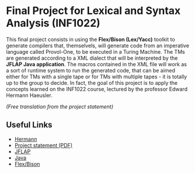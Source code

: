 # Final Project for Lexical and Syntax Analysis (INF1022)

This final project consists in using the **Flex/Bison (Lex/Yacc)** toolkit to generate compilers that,
themselvels, will generate code from an imperative language called Provol-One, to be executed in a Turing
Machine. The TMs are generated according to a XML dialect that will be interpreted by the **JFLAP Java
application**. The macros contained in the XML file will work as a sort of runtime system to run the
generated code, that can be aimed either for TMs with a single tape or for TMs with multiple tapes - it
is totally up to the group to decide. In fact, the goal of this project is to apply the concepts learned
on the INF1022 course, lectured by the professor Edward Hermann Haeusler.

*(Free translation from the project statement)*

## Useful Links

* [Hermann](http://www-di.inf.puc-rio.br/~hermann/)
* [Project statement (PDF)](http://www.tecmf.inf.puc-rio.br/INF1022?action=AttachFile&do=get&target=ProjetoFinal.pdf)
* [JFLAP](http://www.jflap.org/)
* [Java](https://www.java.com/pt_BR/download/)
* [Flex/Bison](https://aquamentus.com/flex_bison.html)

